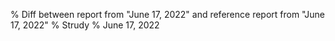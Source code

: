 % Diff between report from "June 17, 2022" and reference report from "June 17, 2022"
% Strudy
% June 17, 2022


